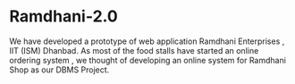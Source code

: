 # Ramdhani-2.0
We have developed a prototype of web application Ramdhani Enterprises , IIT (ISM) Dhanbad. As most of the food stalls have started an online ordering system , we thought of developing an online system for Ramdhani Shop as our DBMS Project.
